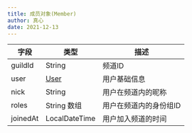 ```yaml
---
title: 成员对象(Member)
author: 真心
date: 2021-12-13
---
```


| 字段     | 类型            | 描述                   |
| -------- | --------------- | ---------------------- |
| guildId  | String          | 频道ID                 |
| user     | [User](user.md) | 用户基础信息           |
| nick     | String          | 用户在频道内的昵称     |
| roles    | String 数组     | 用户在频道内的身份组ID |
| joinedAt | LocalDateTime   | 用户加入频道的时间     |
